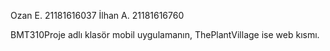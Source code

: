 Ozan E. 21181616037
İlhan A. 21181616760

BMT310Proje adlı klasör mobil uygulamanın,
ThePlantVillage ise web kısmı.

